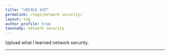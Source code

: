 ```yaml
---
title: "네트워크 보안"
permalink: /tags/network security/
layout: tag
author_profile: true
taxonomy: network security
---
```


Upload what I learned network security.  

- - -
